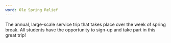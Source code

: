 ```yaml
---
word: Ole Spring Relief
---
```


  The annual, large-scale service trip that takes place over the week of spring break. All students have the opportunity to sign-up and take part in this great trip!

